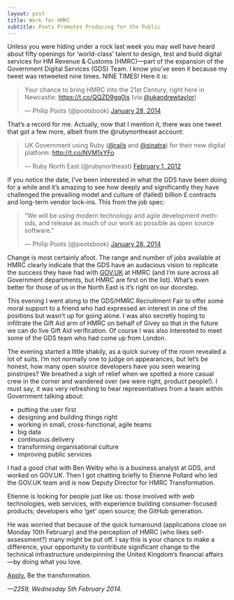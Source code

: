 ```yaml
---
layout: post
title: Work for HMRC
subtitle: Poots Promotes Producing for the Public
---
```


Unless you were hiding under a rock last week you may well have heard about fifty openings for ‘world-class’ talent to design, test and build digital services for HM Revenue & Customs (HMRC)—part of the expansion of the Government Digital Services (GDS) Team. I know you’ve seen it because my tweet was retweeted nine times. NINE TIMES! Here it is:

<blockquote class="twitter-tweet" lang="en"><p>Your chance to bring HMRC into the 21st Century, right here in Newcastle: <a href="https://t.co/QQZD9gq0js">https://t.co/QQZD9gq0js</a> (via <a href="https://twitter.com/ukandrewtaylor">@ukandrewtaylor</a>)</p>&mdash; Philip Poots (@pootsbook) <a href="https://twitter.com/pootsbook/statuses/428106879127277568">January 28, 2014</a></blockquote>

That’s a record for me. Actually, now that I mention it, there was one tweet that got a few more, albeit from the @rubynortheast account:

<blockquote class="twitter-tweet" data-cards="hidden" lang="en"><p>UK Government using Ruby (<a href="https://twitter.com/rails">@rails</a> and <a href="https://twitter.com/sinatra">@sinatra</a>) for their new digital platform: <a href="http://t.co/NVM1xYFo">http://t.co/NVM1xYFo</a></p>&mdash; Ruby North East (@rubynortheast) <a href="https://twitter.com/rubynortheast/statuses/164687845561348097">February 1, 2012</a></blockquote>

If you notice the date, I’ve been interested in what the GDS have been doing for a while and it’s amazing to see how deeply and significantly they have challenged the prevailing model and culture of (failed) billion £ contracts and long-term vendor lock-ins. This from the job spec:

<blockquote class="twitter-tweet" lang="en"><p>“We will be using modern technology and agile development methods, and release as much of our work as possible as open source software.”</p>&mdash; Philip Poots (@pootsbook) <a href="https://twitter.com/pootsbook/statuses/428106996559380480">January 28, 2014</a></blockquote>

Change is most certainly afoot. The range and number of jobs available at HMRC clearly indicate that the GDS have an audacious vision to replicate the success they have had with [GOV.UK](https://www.gov.uk) at HMRC (and I’m sure across all Government departments, but HMRC are first on the list). What’s even better for those of us in the North East is it’s right on our doorstep.

This evening I went along to the GDS/HMRC Recruitment Fair to offer some moral support to a friend who had expressed an interest in one of the positions but wasn’t up for going alone. I was also secretly hoping to infiltrate the Gift Aid arm of HMRC on behalf of Givey so that in the future we can do live Gift Aid verification. Of course I was also interested to meet some of the GDS team who had come up from London. 

The evening started a little shakily, as a quick survey of the room revealed a lot of suits. I’m not normally one to judge on appearances, but let’s be honest, how many open source developers have you seen wearing pinstripes? We breathed a sigh of relief when we spotted a more casual crew in the corner and wandered over (we were right, product people!). I must say, it was very refreshing to hear representatives from a team within Government talking about:

- putting the user first
- designing and building things right
- working in small, cross-functional, agile teams
- big data
- continuous delivery
- transforming organisational culture
- improving public services

I had a good chat with Ben Welby who is a business analyst at GDS, and worked on GOV.UK. Then I got chatting briefly to Etienne Pollard who led the GOV.UK team and is now Deputy Director for HMRC Transformation.

Etienne is looking for people just like us: those involved with web technologies, web services, with experience building consumer-focused products; developers who ‘get’ open source; the GitHub generation.

He was worried that because of the quick turnaround (applications close on Monday 10th February) and the perception of HMRC (who likes self-assessment?) many might be put off. I say this is your chance to make a difference, your opportunity to contribute significant change to the technical infrastructure underpinning the United Kingdom’s financial affairs—by doing what you love.

[Apply.](https://www.gov.uk/government/news/hmrc-now-recruiting-for-world-class-digital-skills) Be the transformation.

*—2259, Wednesday 5th February 2014.*
